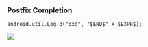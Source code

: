 ### Postfix Completion
`android.util.Log.d("gxd", "$END$" + $EXPR$);`

![](https://github.com/gxd523/note/raw/master/pic/postfix_completion.gif)

